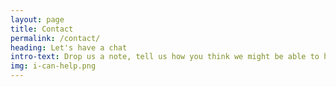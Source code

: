 ```yaml
---
layout: page
title: Contact
permalink: /contact/
heading: Let's have a chat
intro-text: Drop us a note, tell us how you think we might be able to help you. If necessary, we'll set up a (free) 30 minute chat to check in before writing you a proposal to detail how we think we can help your project or organisation. Use the form below and let us know how we can help!
img: i-can-help.png
---
```



<div class="row">
    <div class="col s12 m12 l12">
     
<div class="cui-embed" style="height: 200px; width: 100%; padding-bottom: 20px;" data-cui-uid="HgBF9U0b" data-cui-avatar="https://images.typeform.com/images/BjuaiGuHGSvf" data-cui-mode="widget"></div> <script src="https://public-assets.typeform.com/confab/embed.js" async></script> 
  </div>
</div>
